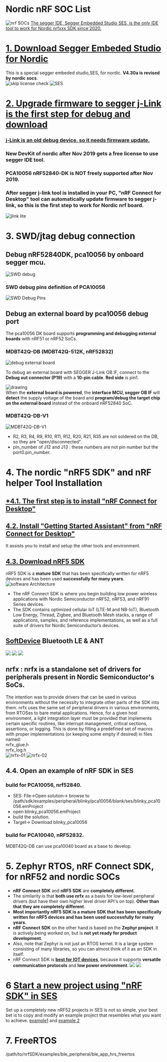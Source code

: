 # Nordic nRF SOC List  
![nrf SOCs](./pic/nrf52-series.jpg)
[The segger IDE, Segger Embedded Studio SES, is the only IDE tool to work for Nordic nrfxxx SDK since 2020.](
https://developer.nordicsemi.com/nRF_Connect_SDK/doc/1.3.0/nrf/gs_installing.html#installing-ses-nordic-edition)  
# [1. Download Segger Embeded Studio for Nordic](https://developer.nordicsemi.com/nRF_Connect_SDK/doc/1.3.0/nrf/gs_installing.html#gs-installing)  
This is a special segger embeded studio,SES, for nordic.
**V4.30a is revised by nordic socs**.  
![skip license check](./pic/Segger-SES-SKIP-License-Expiration.jpg)
![SES](./pic/SeggerEmbeddedStudio-SES.jpg)  

# [2. Upgrade firmware to segger j-Link is the first step for debug and download](https://www.segger.com/downloads/jlink/JLink_Linux_x86_64.deb)

### [j-Link is an old debug device, so it needs firmware update.](https://www.segger.com/downloads/jlink/#J-LinkSoftwareAndDocumentationPack)  

### New DevKit of nordic after Nov 2019 gets a free license to use segger IDE tool.  
### PCA10056 nRF52840-DK is NOT freely supported after Nov 2019.  

### After segger j-link tool is installed in your PC, "nRF Connect for Desktop" tool can automatically update firmware to segger j-link, so this is the first step to work for Nordic nrf board.
![jlink lite](./pic/J-Link_LITE_CortexM_5V_x500.png)

# 3. SWD/jtag debug connection
## Debug nRF52840DK, pca10056 by onboard segger mcu.
![SWD debug](./pic/ot-ncp-nrf52840-debug-port.png)

### SWD debug pins definition of PCA10056
![SWD Debug Pins](./pic/2311.debug%20pins.png)


## Debug an external board by pca10056 debug port  
The pca10056 DK board supports **programming and debugging external boards** with nRF51 or nRF52 SoCs.

### MDBT42Q-DB (MDBT42Q-512K, nRF52832)
![debug external board](./pic/nrfdk_to_debug_external_board.jpg)  

To debug an external board with SEGGER J-Link OB IF, connect to the **Debug out connector (P19)** with a **10-pin cable**. **Red side** is pin1.

![drawing](./pic/nRFDK-Debug-External-Board.jpg)  
When the **external board is powered**, the **interface MCU, segger OB IF** will **detect** the supply voltage of the board and
**program/debug the target chip on the external board** instead of the onboard nRF52840 SoC.  

### MDBT42Q-DB-V1
![MDBT42Q-DB-V1](./pic/MDBT42Q-DB-V1.jpg)  
* R2, R3, R4, R9, R10, R11, R12, R20, R21, R35 are not soldered on the DB, so they are "open/disconnected".
* pin_number of J12 and J13 : these numbers are not pin number but the port0.pin_number. 

# 4. The nordic "nRF5 SDK" and nRF helper Tool Installation
## [*4.1. The first step is to install "nRF Connect for Desktop"](https://developer.nordicsemi.com/nRF_Connect_SDK/doc/latest/nrf/gs_assistant.html#gs-assistant)  

## [4.2. Install "Getting Started Assistant" from "nRF Connect for Desktop"](https://developer.nordicsemi.com/nRF_Connect_SDK/doc/latest/nrf/gs_assistant.html#getting-started-assistant)
It assists you to install and setup the other tools and environment.

## [4.3. Download nRF5 SDK](https://www.nordicsemi.com/Software-and-tools/Software/nRF5-SDK/Download#infotabs)  
nRF5 SDK is a **mature SDK** that has been specifically written for nRF5 devices and has been used **successfully for many years**.  
![software Architecture](./pic/Software_model-01.webp)

* The nRF Connect SDK is where you begin building low power wireless applications with Nordic Semiconductor nRF52, nRF53, and nRF91 Series devices.
* The SDK contains optimized cellular IoT (LTE-M and NB-IoT), Bluetooth Low Energy, Thread, Zigbee, and Bluetooth Mesh stacks, a range of applications, samples, and reference implementations, as well as a full suite of drivers for Nordic Semiconductor’s devices. 

## [SoftDevice](https://www.nordicsemi.com/Software-and-tools/Software/nRF5-SDK) Bluetooth LE & ANT
![](./pic/SoftDeviceS112-113-132.jpg)
![](./pic/SoftDeviceS140-212-312.jpg)
![](./pic/SoftDeviceS332-340.jpg)


## nrfx : nrfx is a standalone set of drivers for peripherals present in Nordic Semiconductor's SoCs.
The intention was to provide drivers that can be used in various environments without the necessity to integrate other parts of the SDK into them. nrfx uses the same set of peripheral drivers in various environments, from RTOSes to bare metal applications. Hence, for a given host environment, a light integration layer must be provided that implements certain specific routines, like interrupt management, critical sections, assertions, or logging. This is done by filling a predefined set of macros with proper implementations (or keeping some empty if desired) in files named:  
nrfx_glue.h  
nrfx_log.h  
![nrfx-01](./pic/nrfxv2.3-driver-matrix01.jpg)
![nrfx-02](./pic/nrfxv2.3-driver-matrix02.jpg)

## 4.4. Open an example of nRF SDK in SES 

### build for PCA10056, nrf52840.
   * SES: File->Open solution-> browse to /path/sdk/examples/peripheral/blinky/pca10056/blank/ses/blinky_pca10056.emProject
   * open blinky_pca10056.emProject
   * build the solution.
   * Target-> Download blinky_pca10056

### build for PCA10040, nRF52832.  
MDBT42Q-DB can use pca10040 board as a base to develop.

# 5. Zephyr RTOS, nRF Connect SDK, for nRF52 and nordic SOCs
* **nRF Connect SDK** and **nRF5 SDK** are **completely different**. 
* The similarity is that **both use nrfx** as a basis for low-level peripheral drivers (but have their own higher level driver API's on top). **Other than that they are completely different**.  
* **Most importantly nRF5 SDK is a mature SDK that has been specifically written for nRF5 devices and has been used successfully for many years.**  
* **nRF Connect SDK** on the other hand is based on the **Zephyr project**. It is actively being worked on, but is **not yet ready for product development**.
* Also, note that Zephyr is not just an RTOS kernel. It is a large system consisting of many libraries, so you can almost think of it as an SDK in itself.
* nRF Connect SDK is **[best for IOT devices](https://blog.nordicsemi.com/getconnected/what-is-rtos-real-time-operating-systems-for-embedded-developers)**, because it supports **versatile communication protocols** and **low power environment**.
![](./pic/nFRConnect_Application.webp)
![](./piv/../pic/nRF_Connect_01.webp)

# 6 [Start a new project using "nRF SDK" in SES](https://www.antalife.com/2019/07/update-solar-powered-weather-station-3.html)
Set up a completely new nRF52 projects in SES is not so simple, your best bet is to copy and modify an example project that resembles what you want to achieve. [example1](https://www.novelbits.io/smart-ble-lightbulb-application-nrf52/) and [example 2](https://devzone.nordicsemi.com/f/nordic-q-a/30122/starting-clean-nrf52-embedded-c-segger-embedded-studio-project/129641#129641)

# 7. FreeRTOS
/path/to/nrfSDK/examples/ble_peripheral/ble_app_hrs_freertos